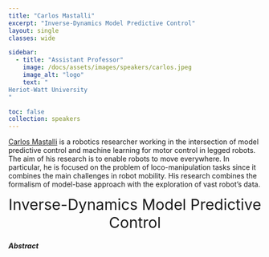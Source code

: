 ```yaml
---
title: "Carlos Mastalli"
excerpt: "Inverse-Dynamics Model Predictive Control"
layout: single 
classes: wide

sidebar:
  - title: "Assistant Professor"
    image: /docs/assets/images/speakers/carlos.jpeg
    image_alt: "logo"
    text: "
Heriot-Watt University
"

toc: false 
collection: speakers
---
```


 [Carlos Mastalli](https://cmastalli.github.io/) is a robotics researcher working in the intersection of model predictive control and machine learning for motor control in legged robots. The aim of his research is to enable robots to move everywhere. In particular, he is focused on the problem of loco-manipulation tasks since it combines the main challenges in robot mobility. His research combines the formalism of model-base approach with the exploration of vast robot’s data.
 
<center style="font-size:30px">
Inverse-Dynamics Model Predictive Control
</center>



##### Abstract




 

